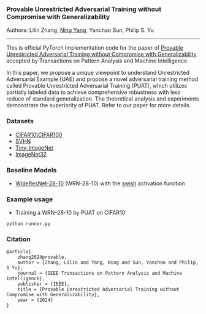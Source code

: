### Provable Unrestricted Adversarial Training without Compromise with Generalizability

Authors: Lilin Zhang, [Ning Yang](https://yneversky.github.io), Yanchao Sun, Philip S. Yu

------

This is official PyTorch Implementation code for the paper of [Provable Unrestricted Adversarial Training without Compromise with Generalizability](https://ieeexplore.ieee.org/document/10530438) accepted by Transactions on Pattern Analysis and Machine Intelligence. 

In this paper, we propose a unique viewpoint to understand Unrestricted Adversarial Example (UAE) and propose a novel adversarial training method called Provable Unrestricted Adversarial Training (PUAT), which utilizes partially labeled data to achieve comprehensive robustness with less reduce of standard generalization. The theoretical analysis and experiments demonstrate the superiority of PUAT. Refer to our paper for more details.

### Datasets

- [CIFAR10\CIFAR100](https://www.cs.toronto.edu/~kriz/cifar.html)
- [SVHN](http://ufldl.stanford.edu/housenumbers/)
- [Tiny-ImageNet](https://www.kaggle.com/c/tiny-imagenet/overview)
- [ImageNet32](http://image-net.org/download-images)

### Baseline Models

- [WideResNet-28-10](https://arxiv.org/abs/1605.07146) (WRN-28-10) with the [swish](https://arxiv.org/pdf/1606.08415) activation function

### Example usage

- Training a WRN-28-10 by PUAT on CIFAR10

```
python runner.py
```

### Citation

```
@article{
    zhang2024provable,
    author = {Zhang, Lilin and Yang, Ning and Sun, Yanchao and Philip, S Yu},
    journal = {IEEE Transactions on Pattern Analysis and Machine Intelligence},
    publisher = {IEEE},
    title = {Provable Unrestricted Adversarial Training without Compromise with Generalizability},
    year = {2024}
}
```
